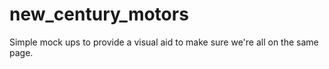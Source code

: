 # new_century_motors

Simple mock ups to provide a visual aid to make sure we're all on the same page.